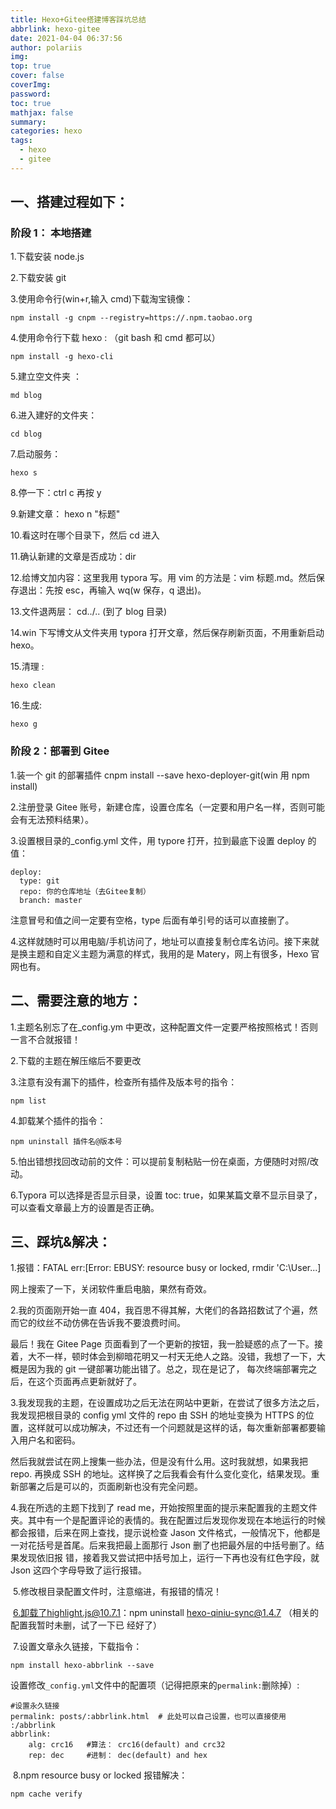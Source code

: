 ```yaml
---
title: Hexo+Gitee搭建博客踩坑总结
abbrlink: hexo-gitee
date: 2021-04-04 06:37:56
author: polariis
img:
top: true
cover: false
coverImg:
password:
toc: true
mathjax: false
summary:
categories: hexo
tags:
  - hexo
  - gitee
---
```


## 一、搭建过程如下：

### 阶段 1： 本地搭建

1.下载安装 node.js

2.下载安装 git

3.使用命令行(win+r,输入 cmd)下载淘宝镜像：

```
npm install -g cnpm --registry=https://.npm.taobao.org
```

4.使用命令行下载 hexo : （git bash 和 cmd 都可以）

```
npm install -g hexo-cli
```

5.建立空文件夹 ：

```
md blog
```

6.进入建好的文件夹：

```
cd blog
```

7.启动服务：

```
hexo s
```

8.停一下：ctrl c 再按 y

9.新建文章： hexo n "标题"

10.看这时在哪个目录下，然后 cd 进入

11.确认新建的文章是否成功：dir

12.给博文加内容：这里我用 typora 写。用 vim 的方法是：vim 标题.md。然后保存退出：先按 esc，再输入 wq(w 保存，q 退出)。

13.文件退两层： cd../.. (到了 blog 目录)

14.win 下写博文从文件夹用 typora 打开文章，然后保存刷新页面，不用重新启动 hexo。

15.清理 :

```
hexo clean
```

16.生成:

```
hexo g
```

### 阶段 2：部署到 Gitee

1.装一个 git 的部署插件 cnpm install --save hexo-deployer-git(win 用 npm install)

2.注册登录 Gitee 账号，新建仓库，设置仓库名（一定要和用户名一样，否则可能会有无法预料结果）。

3.设置根目录的\_config.yml 文件，用 typore 打开，拉到最底下设置 deploy 的值：

```
deploy:
  type: git
  repo: 你的仓库地址（去Gitee复制）
  branch: master
```

注意冒号和值之间一定要有空格，type 后面有单引号的话可以直接删了。

4.这样就随时可以用电脑/手机访问了，地址可以直接复制仓库名访问。接下来就是换主题和自定义主题为满意的样式，我用的是 Matery，网上有很多，Hexo 官网也有。

## 二、需要注意的地方：

1.主题名别忘了在\_config.ym 中更改，这种配置文件一定要严格按照格式！否则一言不合就报错！

2.下载的主题在解压缩后不要更改

3.注意有没有漏下的插件，检查所有插件及版本号的指令：

```
npm list
```

4.卸载某个插件的指令：

```
npm uninstall 插件名@版本号
```

5.怕出错想找回改动前的文件：可以提前复制粘贴一份在桌面，方便随时对照/改动。

6.Typora 可以选择是否显示目录，设置 toc: true，如果某篇文章不显示目录了，可以查看文章最上方的设置是否正确。

## 三、踩坑&解决：

1.报错：FATAL err:[Error: EBUSY: resource busy or locked, rmdir 'C:\User\...]

网上搜索了一下，关闭软件重启电脑，果然有奇效。

2.我的页面刚开始一直 404，我百思不得其解，大佬们的各路招数试了个遍，然而它的纹丝不动仿佛在告诉我不要浪费时间。

最后！我在 Gitee Page 页面看到了一个更新的按钮，我一脸疑惑的点了一下。接着，大不一样，顿时体会到柳暗花明又一村天无绝人之路。没错，我想了一下，大概是因为我的 git 一键部署功能出错了。总之，现在是记了， 每次终端部署完之后，在这个页面再点更新就好了。

3.我发现我的主题，在设置成功之后无法在网站中更新，在尝试了很多方法之后，我发现把根目录的 config yml 文件的 repo 由 SSH 的地址变换为 HTTPS 的位置，这样就可以成功解决，不过还有一个问题就是这样的话，每次重新部署都要输入用户名和密码。

然后我就尝试在网上搜集一些办法，但是没有什么用。这时我就想，如果我把 repo. 再换成 SSH 的地址。这样换了之后我看会有什么变化变化，结果发现。重新部署之后是可以的，页面刷新也没有完全问题。

4.我在所选的主题下找到了 read me，开始按照里面的提示来配置我的主题文件夹。其中有一个是配置评论的表情的。我在配置过后发现你发现在本地运行的时候都会报错，后来在网上查找，提示说检查 Jason 文件格式，一般情况下，他都是一对花括号是首尾。后来我把最上面那行 Json 删了也把最外层的中括号删了。结果发现依旧报 错，接着我又尝试把中括号加上，运行一下再也没有红色字段，就 Json 这四个字母导致了运行报错。

​ 5.修改根目录配置文件时，注意缩进，有报错的情况！

​ 6.卸载了highlight.js@10.7.1：npm uninstall hexo-qiniu-sync@1.4.7 （相关的配置我暂时未删，试了一下已 经好了）

​ 7.设置文章永久链接，下载指令：

```
npm install hexo-abbrlink --save
```

​ 设置修改`_config.yml`文件中的配置项（记得把原来的`permalink:`删除掉）:

```
#设置永久链接
permalink: posts/:abbrlink.html  # 此处可以自己设置，也可以直接使用 :/abbrlink
abbrlink:
    alg: crc16   #算法： crc16(default) and crc32
    rep: dec     #进制： dec(default) and hex
```

​ 8.npm resource busy or locked 报错解决：

```
npm cache verify
```
